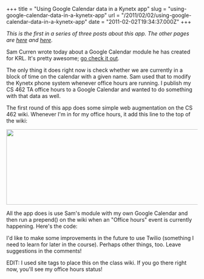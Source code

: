 +++
title = "Using Google Calendar data in a Kynetx app"
slug = "using-google-calendar-data-in-a-kynetx-app"
url = "/2011/02/02/using-google-calendar-data-in-a-kynetx-app"
date = "2011-02-02T19:34:37.000Z"
+++

<em>This is the first in a series of three posts about this app. The other pages are <a href="/2011/02/03/extending-the-office-hours-app-using-twilio/">here</a> and <a href="/2011/02/03/office-hours-reporting-the-next-time-block/">here</a>.</em>

Sam Curren wrote today about a Google Calendar module he has created for KRL. It's pretty awesome; <a href="http://www.mostlybaked.com/customize-your-ivr-menu-with-google-calendar">go check it out</a>.

The only thing it does right now is check whether we are currently in a block of time on the calendar with a given name. Sam used that to modify the Kynetx phone system whenever office hours are running. I publish my CS 462 TA office hours to a Google Calendar and wanted to do something with that data as well.

The first round of this app does some simple web augmentation on the CS 462 wiki. Whenever I'm in for my office hours, it add this line to the top of the wiki:

<a href="http://scnay-images.s3.amazonaws.com/globalconstant/ta-office-hours-banner.png"><img alt="" src="http://scnay-images.s3.amazonaws.com/globalconstant/ta-office-hours-banner.png" title="TA office hours banner" class="aligncenter" width="518" height="198" /></a>

All the app does is use Sam's module with my own Google Calendar and then run a prepend() on the wiki when an "Office hours" event is currently happening. Here's the code:

<script src="https://gist.github.com/808876.js?file=a163x40.krl"></script>

I'd like to make some improvements in the future to use Twilio (something I need to learn for later in the course). Perhaps other things, too. Leave suggestions in the comments!


EDIT: I used site tags to place this on the class wiki. If you go there right now, you'll see my office hours status!
